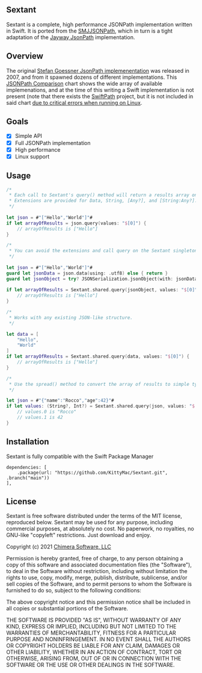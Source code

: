 ## Sextant

Sextant is a complete, high performance JSONPath implementation written in Swift. It is ported from the [SMJJSONPath](https://github.com/javerous/SMJJSONPath), which in turn is a tight adaptation of the [Jayway JsonPath](https://github.com/json-path/JsonPath) implementation.

## Overview

The original [Stefan Goessner JsonPath implemenentation](https://goessner.net/articles/JsonPath/) was released in 2007, and from it spawned dozens of different implementations. This [JSONPath Comparison](https://cburgmer.github.io/json-path-comparison/) chart shows the wide array of available implemenations, and at the time of this writing a Swift implementation is not present (note that there exists the [SwiftPath](https://github.com/g-mark/SwiftPath) project, but it is not included in said chart [due to critical errors when running on Linux](https://github.com/g-mark/SwiftPath/issues/15).

## Goals

- [x] Simple API
- [x] Full JSONPath implementation
- [x] High performance
- [x] Linux support

## Usage



```swift
/*
 * Each call to Sextant's query() method will return a results array on success and nil on error.
 * Extensions are provided for Data, String, [Any?], and [String:Any?].
 */
 
let json = #"["Hello","World"]"#
if let arrayOfResults = json.query(values: "$[0]") {
	// arrayOfResults is ["Hello"]
}
```

```swift
/*
 * You can avoid the extensions and call query on the Sextant singleton directly.
 */
 
let json = #"["Hello","World"]"#
guard let jsonData = json.data(using: .utf8) else { return }
guard let jsonObject = try? JSONSerialization.jsonObject(with: jsonData, options: []) else { return }
    
if let arrayOfResults = Sextant.shared.query(jsonObject, values: "$[0]") {
	// arrayOfResults is ["Hello"]
}
```

```swift
/*
 * Works with any existing JSON-like structure.
 */

let data = [
    "Hello",
    "World"
]
if let arrayOfResults = Sextant.shared.query(data, values: "$[0]") {
    // arrayOfResults is ["Hello"]
}
```

```swift
/*
 * Use the spread() method to convert the array of results to simple typed tuples.
 */

let json = #"{"name":"Rocco","age":42}"#
if let values: (String?, Int?) = Sextant.shared.query(json, values: "$[0]")?.spread() {
	// values.0 is "Rocco"
	// values.1 is 42
}
```


## Installation

Sextant is fully compatible with the Swift Package Manager

```
dependencies: [
    .package(url: "https://github.com/KittyMac/Sextant.git", .branch("main"))
],
```

## License

Sextant is free software distributed under the terms of the MIT license, reproduced below. Sextant may be used for any purpose, including commercial purposes, at absolutely no cost. No paperwork, no royalties, no GNU-like "copyleft" restrictions. Just download and enjoy.

Copyright (c) 2021 [Chimera Software, LLC](http://www.chimerasw.com)

Permission is hereby granted, free of charge, to any person obtaining a copy of this software and associated documentation files (the "Software"), to deal in the Software without restriction, including without limitation the rights to use, copy, modify, merge, publish, distribute, sublicense, and/or sell copies of the Software, and to permit persons to whom the Software is furnished to do so, subject to the following conditions:

The above copyright notice and this permission notice shall be included in all copies or substantial portions of the Software.

THE SOFTWARE IS PROVIDED "AS IS", WITHOUT WARRANTY OF ANY KIND, EXPRESS OR IMPLIED, INCLUDING BUT NOT LIMITED TO THE WARRANTIES OF MERCHANTABILITY, FITNESS FOR A PARTICULAR PURPOSE AND NONINFRINGEMENT. IN NO EVENT SHALL THE AUTHORS OR COPYRIGHT HOLDERS BE LIABLE FOR ANY CLAIM, DAMAGES OR OTHER LIABILITY, WHETHER IN AN ACTION OF CONTRACT, TORT OR OTHERWISE, ARISING FROM, OUT OF OR IN CONNECTION WITH THE SOFTWARE OR THE USE OR OTHER DEALINGS IN THE SOFTWARE.